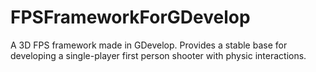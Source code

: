 # FPSFrameworkForGDevelop
 A 3D FPS framework made in GDevelop. Provides a stable base for developing a single-player first person shooter with physic interactions.
